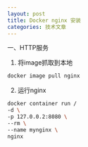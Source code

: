 ```yaml
---
layout: post
title: Docker nginx 安装
categories: 技术文章
---
```


一、HTTP服务

1. 将image抓取到本地

``` bash
docker image pull nginx
```

2. 运行nginx

``` bash
docker container run /
-d \
-p 127.0.0.2:8080 \
--rm \
--name mynginx \
nginx
```
